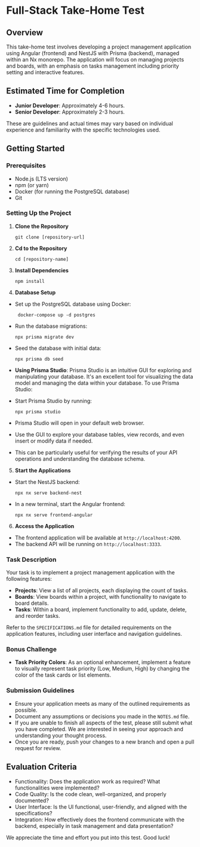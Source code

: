 # Full-Stack Take-Home Test

## Overview

This take-home test involves developing a project management application using Angular (frontend) and NestJS with Prisma (backend), managed within an Nx monorepo. The application will focus on managing projects and boards, with an emphasis on tasks management including priority setting and interactive features.

## Estimated Time for Completion

- **Junior Developer**: Approximately 4-6 hours.
- **Senior Developer**: Approximately 2-3 hours.

These are guidelines and actual times may vary based on individual experience and familiarity with the specific technologies used.

## Getting Started

### Prerequisites

- Node.js (LTS version)
- npm (or yarn)
- Docker (for running the PostgreSQL database)
- Git

### Setting Up the Project

1. **Clone the Repository**

   ```
   git clone [repository-url]
   ```

1. **Cd to the Repository**

   ```
   cd [repository-name]
   ```

1. **Install Dependencies**

   ```
   npm install
   ```

1. **Database Setup**

- Set up the PostgreSQL database using Docker:

  ```
   docker-compose up -d postgres
  ```

- Run the database migrations:

  ```
  npx prisma migrate dev
  ```

- Seed the database with initial data:

  ```
  npx prisma db seed
  ```

- **Using Prisma Studio**:
  Prisma Studio is an intuitive GUI for exploring and manipulating your database. It's an excellent tool for visualizing the data model and managing the data within your database. To use Prisma Studio:

- Start Prisma Studio by running:
  ```
  npx prisma studio
  ```
- Prisma Studio will open in your default web browser.
- Use the GUI to explore your database tables, view records, and even insert or modify data if needed.
- This can be particularly useful for verifying the results of your API operations and understanding the database schema.

5. **Start the Applications**

- Start the NestJS backend:

  ```
  npx nx serve backend-nest
  ```

- In a new terminal, start the Angular frontend:

  ```
  npx nx serve frontend-angular
  ```

6. **Access the Application**

- The frontend application will be available at `http://localhost:4200`.
- The backend API will be running on `http://localhost:3333`.

### Task Description

Your task is to implement a project management application with the following features:

- **Projects**: View a list of all projects, each displaying the count of tasks.
- **Boards**: View boards within a project, with functionality to navigate to board details.
- **Tasks**: Within a board, implement functionality to add, update, delete, and reorder tasks.

Refer to the `SPECIFICATIONS.md` file for detailed requirements on the application features, including user interface and navigation guidelines.

### Bonus Challenge

- **Task Priority Colors**: As an optional enhancement, implement a feature to visually represent task priority (Low, Medium, High) by changing the color of the task cards or list elements.

### Submission Guidelines

- Ensure your application meets as many of the outlined requirements as possible.
- Document any assumptions or decisions you made in the `NOTES.md` file.
- If you are unable to finish all aspects of the test, please still submit what you have completed. We are interested in seeing your approach and understanding your thought process.
- Once you are ready, push your changes to a new branch and open a pull request for review.

## Evaluation Criteria

- Functionality: Does the application work as required? What functionalities were implemented?
- Code Quality: Is the code clean, well-organized, and properly documented?
- User Interface: Is the UI functional, user-friendly, and aligned with the specifications?
- Integration: How effectively does the frontend communicate with the backend, especially in task management and data presentation?

We appreciate the time and effort you put into this test. Good luck!
